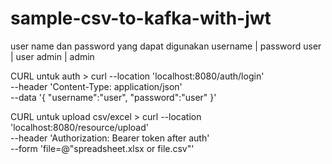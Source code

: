 # sample-csv-to-kafka-with-jwt

user name dan password yang dapat digunakan
username   | password
user       | user
admin      | admin


CURL untuk auth > 
curl --location 'localhost:8080/auth/login' \
--header 'Content-Type: application/json' \
--data '{
    "username":"user",
    "password":"user"
}'


CURL untuk upload csv/excel > 
curl --location 'localhost:8080/resource/upload' \
--header 'Authorization: Bearer token after auth' \
--form 'file=@"spreadsheet.xlsx or file.csv"'
